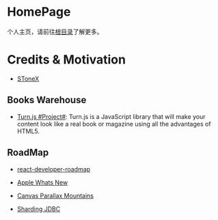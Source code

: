 # HomePage

个人主页，请前往[根目录](../)了解更多。

# Credits & Motivation

- [SToneX](https://www.sitixi.com/)

## Books Warehouse

- [Turn.js #Project#](http://www.turnjs.com/#samples/magazine2/9): Turn.js is a JavaScript library that will make your content look like a real book or magazine using all the advantages of HTML5.

## RoadMap

- [react-developer-roadmap](https://raw.githubusercontent.com/adam-golab/react-developer-roadmap/master/src/react-developer-roadmap.xml)

- [Apple Whats New](https://help.apple.com/macOS/mojave/whats-new/)

- [Canvas Parallax Mountains](https://codepen.io/wxyyxc1992/pen/xyKjox)

- [Sharding JDBC](http://ww1.shardingjdbc.io/?subid1=035a3348-f263-11e8-a6ae-b8689fb909c5)
